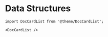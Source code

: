 # Data Structures

```mdx-code-block
import DocCardList from '@theme/DocCardList';

<DocCardList />
```

